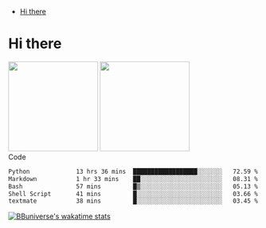 <!--ts-->
* [Hi there](#hi-there)

<!-- Created by https://github.com/ekalinin/github-markdown-toc -->
<!-- Added by: runner, at: Wed Sep 27 04:19:34 UTC 2023 -->

<!--te-->


# Hi there

<!--
**BBuniverse/BBuniverse** is a ✨ _special_ ✨ repository because its `README.md` (this file) appears on your GitHub profile.

Here are some ideas to get you started:

- 🔭 I’m currently working on ...
- 🌱 I’m currently learning ...
- 👯 I’m looking to collaborate on ...
- 🤔 I’m looking for help with ...
- 💬 Ask me about ...
- 📫 How to reach me: ...
- 😄 Pronouns: ...
- ⚡ Fun fact: ...
-->


<div display="flex">
  <img src="https://github-readme-stats.vercel.app/api?username=BBuniverse&show_icons=true&count_private=true&theme=radical&hide_border=true" height="180"/>
  <img src="https://github-readme-stats.vercel.app/api/top-langs/?username=BBuniverse&layout=compact&theme=radical&hide_border=true" height="180"/>
</div
     

## Code
<!--START_SECTION:waka-->

```txt
Python             13 hrs 36 mins  ██████████████████░░░░░░░   72.59 %
Markdown           1 hr 33 mins    ██░░░░░░░░░░░░░░░░░░░░░░░   08.31 %
Bash               57 mins         █▒░░░░░░░░░░░░░░░░░░░░░░░   05.13 %
Shell Script       41 mins         █░░░░░░░░░░░░░░░░░░░░░░░░   03.66 %
textmate           38 mins         █░░░░░░░░░░░░░░░░░░░░░░░░   03.45 %
```

<!--END_SECTION:waka-->
     
[![BBuniverse's wakatime stats](https://github-readme-stats.vercel.app/api/wakatime?username=BBuniverse)](https://github.com/anuraghazra/github-readme-stats)

